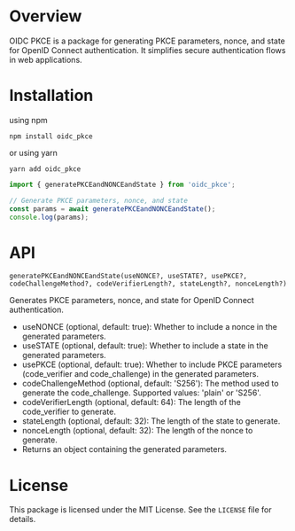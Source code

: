 # Overview


OIDC PKCE is a package for generating PKCE parameters, nonce, and state for OpenID Connect authentication. It simplifies secure authentication flows in web applications.

# Installation

using npm
```shell
npm install oidc_pkce
```

or using yarn

```shell
yarn add oidc_pkce
```

```javascript
import { generatePKCEandNONCEandState } from 'oidc_pkce';

// Generate PKCE parameters, nonce, and state
const params = await generatePKCEandNONCEandState();
console.log(params);
```


# API
`generatePKCEandNONCEandState(useNONCE?, useSTATE?, usePKCE?, codeChallengeMethod?, codeVerifierLength?, stateLength?, nonceLength?)`

Generates PKCE parameters, nonce, and state for OpenID Connect authentication.

- useNONCE (optional, default: true): Whether to include a nonce in the generated parameters.
- useSTATE (optional, default: true): Whether to include a state in the generated parameters.
- usePKCE (optional, default: true): Whether to include PKCE parameters (code_verifier and code_challenge) in the generated parameters.
- codeChallengeMethod (optional, default: 'S256'): The method used to generate the code_challenge. Supported values: 'plain' or 'S256'.
- codeVerifierLength (optional, default: 64): The length of the code_verifier to generate.
- stateLength (optional, default: 32): The length of the state to generate.
- nonceLength (optional, default: 32): The length of the nonce to generate.
- Returns an object containing the generated parameters.

# License

This package is licensed under the MIT License. See the `LICENSE` file for details.

